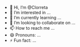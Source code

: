 - 👋 Hi, I’m @Clorreta
- 👀 I’m interested in ...
- 🌱 I’m currently learning ...
- 💞️ I’m looking to collaborate on ...
- 📫 How to reach me ...
- 😄 Pronouns: ...
- ⚡ Fun fact: ...

<!---
Clorreta/Clorreta is a ✨ special ✨ repository because its `README.md` (this file) appears on your GitHub profile.
You can click the Preview link to take a look at your changes.
--->

